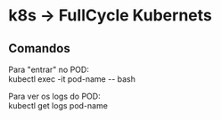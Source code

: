 # k8s -> FullCycle Kubernets

## Comandos

Para "entrar" no POD:  
kubectl exec -it pod-name -- bash

Para ver os logs do POD:  
kubectl get logs pod-name
